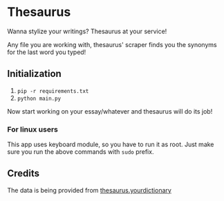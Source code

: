 # Thesaurus
Wanna stylize your writings? Thesaurus at your service!

Any file you are working with, thesaurus' scraper finds you the synonyms for the last word you typed!

## Initialization
1. ``` pip -r requirements.txt ```
2. ``` python main.py ```

Now start working on your essay/whatever and thesaurus will do its job!

### For linux users
This app uses keyboard module, so you have to run it as root.
Just make sure you run the above commands with ```sudo``` prefix.

## Credits
The data is being provided from [thesaurus.yourdictionary](https://thesaurus.yourdictionary.com/)